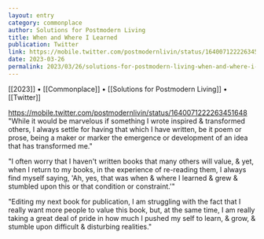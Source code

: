 ```yaml
---
layout: entry
category: commonplace
author: Solutions for Postmodern Living
title: When and Where I Learned
publication: Twitter
link: https://mobile.twitter.com/postmodernlivin/status/1640071222263451648
date: 2023-03-26
permalink: 2023/03/26/solutions-for-postmodern-living-when-and-where-i-learned
---
```


[[2023]] • [[Commonplace]] • [[Solutions for Postmodern Living]] • [[Twitter]]

https://mobile.twitter.com/postmodernlivin/status/1640071222263451648
 
"While it would be marvelous if something I wrote inspired & transformed others, I always settle for having that which I have written, be it poem or prose, being a maker or marker the emergence or development of an idea that has transformed me."

"I often worry that I haven't written books that many others will value, & yet, when I return to my books, in the experience of re-reading them, I always find myself saying, 'Ah, yes, that was when & where I learned & grew & stumbled upon this or that condition or constraint.'"

"Editing my next book for publication, I am struggling with the fact that I really want more people to value this book,  but, at the same time, I am really taking a great deal of pride in how much I pushed my self to learn, & grow, & stumble upon difficult & disturbing realities."

